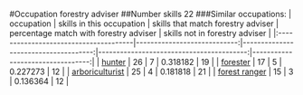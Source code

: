 #Occupation forestry adviser
##Number skills 22
###Similar occupations:
| occupation                            |   skills in this occupation |   skills that match forestry adviser |   percentage match with forestry adviser |   skills not in forestry adviser |
|:--------------------------------------|----------------------------:|-------------------------------------:|-----------------------------------------:|---------------------------------:|
| [hunter](hunter.md)                   |                          26 |                                    7 |                                 0.318182 |                               19 |
| [forester](forester.md)               |                          17 |                                    5 |                                 0.227273 |                               12 |
| [arboriculturist](arboriculturist.md) |                          25 |                                    4 |                                 0.181818 |                               21 |
| [forest ranger](forest_ranger.md)     |                          15 |                                    3 |                                 0.136364 |                               12 |
